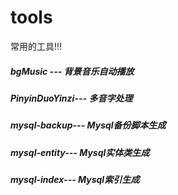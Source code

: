# tools
常用的工具!!!
##### bgMusic --- 背景音乐自动播放
##### PinyinDuoYinzi--- 多音字处理
##### mysql-backup--- Mysql备份脚本生成
##### mysql-entity--- Mysql实体类生成
##### mysql-index--- Mysql索引生成
 
